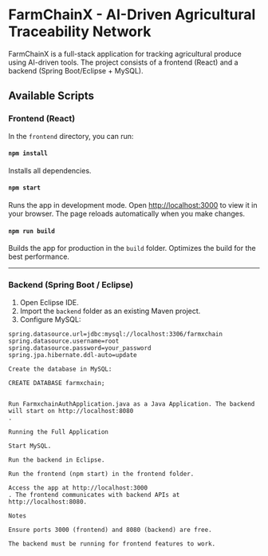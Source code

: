 # FarmChainX - AI-Driven Agricultural Traceability Network

FarmChainX is a full-stack application for tracking agricultural produce using AI-driven tools. The project consists of a frontend (React) and a backend (Spring Boot/Eclipse + MySQL).

## Available Scripts

### Frontend (React)

In the `frontend` directory, you can run:

#### `npm install`
Installs all dependencies.

#### `npm start`
Runs the app in development mode. Open [http://localhost:3000](http://localhost:3000) to view it in your browser. The page reloads automatically when you make changes.

#### `npm run build`
Builds the app for production in the `build` folder. Optimizes the build for the best performance.

---

### Backend (Spring Boot / Eclipse)

1. Open Eclipse IDE.  
2. Import the `backend` folder as an existing Maven project.  
3. Configure MySQL:

```properties
spring.datasource.url=jdbc:mysql://localhost:3306/farmxchain
spring.datasource.username=root
spring.datasource.password=your_password
spring.jpa.hibernate.ddl-auto=update

Create the database in MySQL:

CREATE DATABASE farmxchain;


Run FarmxchainAuthApplication.java as a Java Application. The backend will start on http://localhost:8080
.

Running the Full Application

Start MySQL.

Run the backend in Eclipse.

Run the frontend (npm start) in the frontend folder.

Access the app at http://localhost:3000
. The frontend communicates with backend APIs at http://localhost:8080.

Notes

Ensure ports 3000 (frontend) and 8080 (backend) are free.

The backend must be running for frontend features to work.